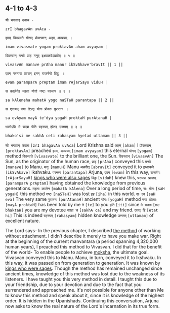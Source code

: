 ## <a name='_1_-_3'></a>4-1 to 4-3


```shloka-sa
श्री भगवान् उवाच -
```
```shloka-sa-hk
zrI bhagavAn uvAca -
```
```shloka-sa
इमम् विवस्वते योगम् प्रोक्तवान् अहम् अव्ययम् ।
```
```shloka-sa-hk
imam vivasvate yogam proktavAn aham avyayam |
```
```shloka-sa
विवस्वान् मनवे प्राह मनुर् इक्ष्वाकवेऽब्रवीत् ॥ १ ॥
```
```shloka-sa-hk
vivasvAn manave prAha manur ikSvAkave'bravIt || 1 ||
```

```shloka-sa
एवम् परम्परा प्राप्तम् इमम् राजर्षयो विदुः ।
```
```shloka-sa-hk
evam paramparA prAptam imam rAjarSayo viduH |
```
```shloka-sa
स कालेनेह महता योगो नष्टः परन्तप ॥ २ ॥
```
```shloka-sa-hk
sa kAleneha mahatA yogo naSTaH parantapa || 2 ||
```

```shloka-sa
स एवायम् मया तेऽद्य योगः प्रोक्तः पुरातनः ।
```
```shloka-sa-hk
sa evAyam mayA te'dya yogaH proktaH purAtanaH |
```
```shloka-sa
भकोऽसि मे सखा चेति रहस्यम् ह्येतद् उत्तमम् ॥ ३ ॥
```
```shloka-sa-hk
bhako'si me sakhA ceti rahasyam hyetad uttamam || 3 ||
```

`श्री भगवान् उवाच` `[zrI bhagavAn uvAca]` Lord Krishna said `अहम्` `[aham]` I `प्रोक्तवान्` `[proktavAn]` preached `इमम् अव्ययम्` `[imam avyayam]` this eternal `योगम्` `[yogam]` method `विवस्वते` `[vivasvate]` to the brilliant one, the Sun. `विवस्वान्` `[vivasvAn]` The Sun, as the originator of the human race, `प्राह` `[prAha]` conveyed this `मनवे` `[manave]` to Manu. `मनुः` `[manuH]` Manu `अब्रवीत्` `[abravIt]` conveyed it to `इक्ष्वाकवे` `[ikSvAkave]` Ikshvaku.
`परन्तप` `[parantapa]` Arjuna, `एवम्` `[evam]` in this way, `राजर्षयः` `[rAjarSayaH]` [kings who were also sages](rId29) `विदुः` `[viduH]` knew this, `परम्परा प्राप्तम्` `[paramparA prAptam]` having obtained the knowledge from previous generations. `महता कालेन` `[mahatA kAlena]` Over a long period of time, `सः योगः` `[saH yogaH]` this method `नष्टः` `[naSTaH]` was lost `इह` `[iha]` in this world.
`सः एव` `[saH eva]` The very same `पुरातनः` `[purAtanaH]` ancient `योगः` `[yogaH]` method `मया प्रोक्तः` `[mayA proktaH]` has been told by me `ते` `[te]` to you `इति` `[iti]` since `मे भक्तः` `[me bhaktaH]` you are my devotee `सखा च` `[sakhA ca]` and my friend. `एतत् हि` `[etat hi]` This is indeed `रहस्यम्` `[rahasyam]` hidden knowledge `उत्तमम्` `[uttamam]` of excellent nature.



The Lord says- In the previous chapter, I described [the method](karmayoga) of working without attachment. I didn’t describe it merely to have you make war. 
<a name='manvantara_defn'></a>Right at the beginning of the current manvantara (a period spanning 4,320,000 human years), I preached this method to Vivasvan. I did that for the benefit of the world- To enable people to achieve [moksha](Moksha), the ultimate goal.
Vivasvan conveyed this to Manu. Manu, in turn, conveyed it to Ikshvaku. In this way, it was passed on from generation to generation. It was known by [kings who were sages](rId31).
Though the method has remained unchanged since ancient times, knowledge of this method was lost due to the weakness of its listeners. I have taught you this very method in detail. I taught this due to your friendship, due to your devotion and due to the fact that you surrendered and approached me.
It's not possible for anyone other than Me to know this method and speak about it, since it is knowledge of the highest order. It is hidden in the Upanishads.
Continuing this conversation, Arjuna now asks to know the real nature of the Lord's incarnation in its true form.

